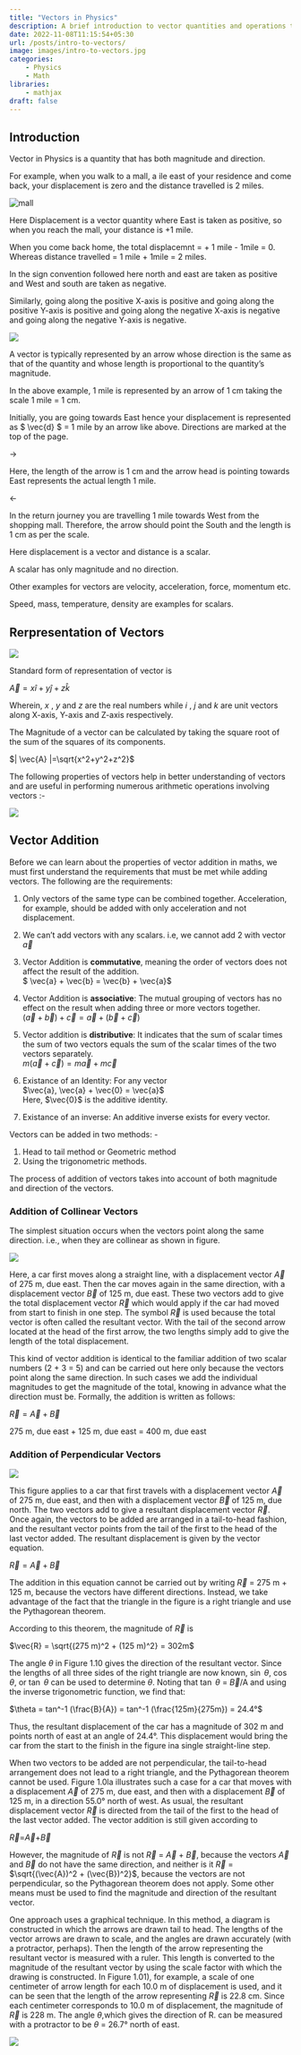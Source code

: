 ```yaml
---
title: "Vectors in Physics"
description: A brief introduction to vector quantities and operations that can be peroformed on them.
date: 2022-11-08T11:15:54+05:30
url: /posts/intro-to-vectors/
image: images/intro-to-vectors.jpg
categories:
    - Physics
    - Math
libraries:
    - mathjax
draft: false
---
```

## Introduction

Vector in Physics is a quantity that has both magnitude and direction.

For example, when you walk to a mall, a ile east of your residence and come back, your displacement is zero and the distance travelled is 2 miles.

![mall](https://lh5.googleusercontent.com/B9xNUO211KDn9j-_rNU3p3jhedSSdk_a8XUKw-Gp9YitxY2FAVHJoCBrr0lW4jwbdl5ryZhG2f1gYVsEeck_1XRNKDuNuqDd3FR4xEGuqEnb1BdiJAoLwKksd88O56hZwoIWR94CJvI4Ndv7yfVXzqmptP0Ne574eFvvuECSikLYwbboz1_MNl6qDzZQZ2YWA8CeMYbwHg)

Here Displacement is a vector quantity where East is taken as positive, so when you reach the mall, your distance is +1 mile.

When you come back home, the total displacemnt = + 1 mile - 1mile = 0.
Whereas distance travelled = 1 mile + 1mile = 2 miles.

In the sign convention followed here north and east are taken as positive and West and south are taken as negative.

Similarly, going along the positive X-axis is positive and going along the positive Y-axis is positive and going along the negative X-axis is negative and going along the negative Y-axis is negative.

![](https://lh4.googleusercontent.com/wRWw2I4-lh0Lp_T0RRafiLdZz6O7FOY2ruPIURoL7q-SbjGwxajc_WFs-GJ-24s8d62jYqakJELe3zlsmAeTvu0D8Ngxb3nXQDcJUixXHTTHbeE-__HCAJLk_IXGIb3lfGisNSkFIg9OOMckaLBVdh3bzMoikzCCbZGnY_89TeHP0dYoMGjyVQjFwg9dDdg_IEOUh8-n4Q)

A vector is typically represented by an arrow whose direction is the same as that of the quantity and whose length is proportional to the quantity’s magnitude. 

In the above example, 1 mile is represented by an arrow of 1 cm taking the scale 1 mile = 1 cm.

Initially, you are going towards East hence your displacement is represented as $ \vec{d} $ = 1 mile
by an arrow like above. Directions are marked at the top of the page.

&rarr;

Here, the length of the arrow is 1 cm and the arrow head is pointing towards East represents the actual length 1 mile.

&larr;

In the return journey you are travelling 1 mile towards West from the shopping mall. Therefore, the arrow should point the South and the length is 1 cm as per the scale.

Here displacement is a vector and distance is a scalar.

A scalar has only magnitude and no direction.

Other examples for vectors are velocity, acceleration, force, momentum etc.

Speed, mass, temperature, density are examples for scalars.

## Rerpresentation of Vectors

![](https://lh6.googleusercontent.com/djcsYayM1id-_IXx-ZmBU1Bv-FguKrGSfWAkIIuATvUtQ-NL47tp3F1zvB9_msE1Qvog3NFxldVp7SCUkJSGRISMVznW3KanuOMFVt0GBdf7fqW5AkGeCBETtPhK3y9SITE_Q0P4v9VAv05SaTnu0U0n9gtI46m_ZJkX4csTWw_qfvmodAeh5ZFiLHF8TQB_QwuSZ58EYw)

Standard form of representation of vector is 

$\vec{A}=x \hat{i}+y \hat{j}+z\hat{k}$

Wherein, $x$ , $y$ and $z$ are the real numbers while $i$ , $j$ and $k$ are unit vectors along X-axis, Y-axis and Z-axis respectively.

The Magnitude of a vector can be calculated by taking the square root of the sum of the squares of its components.

$| \vec{A} |=\sqrt{x^2+y^2+z^2}$

The following properties of vectors help in better understanding of vectors and are useful in performing numerous arithmetic operations involving vectors :-

![](https://lh6.googleusercontent.com/uVWik1vk71O_SJPOr5a8r1sV85dpW3Hgn2239IhUvWBUb6cV054h-PeDnMtGnsJqgIRfMtHUmo2wwoEwbWpoZI6Vo1aOO-qCMLU3iH9uaCGiYJZ758cjMNQyIgLtFw0BVJdNWQMDwf65mzApM9foaOLZlh-7gOP04-mcMWpk4DNghzBivXlPhNsxgu39WTEnncTwZfAFUA)

## Vector Addition

Before we can learn about the properties of vector addition in maths, we must first understand the requirements that must be met while adding vectors.
The following are the requirements:

1. Only vectors of the same type can be combined together. Acceleration, for example, should be added with only acceleration and not displacement.

2. We can’t add vectors with any scalars. i.e, we cannot add 2 with vector $\vec{a}$

3. Vector Addition is **commutative**, meaning the order of vectors does not affect the result of the addition.  
$ \vec{a} + \vec{b} = \vec{b} + \vec{a}$

4. Vector Addition is **associative**: The mutual grouping of vectors has no effect on the result when adding three or more vectors together.  
$(\vec{a} + \vec{b}) + \vec{c} = \vec{a} + (\vec{b} + \vec{c})$

5. Vector addition is **distributive**: It indicates that the sum of scalar times the sum of two vectors equals the sum of the scalar times of the two vectors separately.  
$m(\vec{a} + \vec{c}) = m\vec{a} + m\vec{c}$

6. Existance of an Identity: For any vector  
$\vec{a}, \vec{a} + \vec{0} = \vec{a}$  
Here, $\vec{0}$ is the additive identity.

7. Existance of an inverse: An additive inverse exists for every vector.

Vectors can be added in two methods: -
1. Head to tail method or Geometric method
2. Using the trigonometric methods.

The process of addition of vectors takes into account of both magnitude and direction of the vectors.

### Addition of Collinear Vectors

The simplest situation occurs when the vectors point along the same direction. i.e., when they are collinear as shown in figure.

![](https://lh3.googleusercontent.com/OZcxrrB3hSSQtUa2cZtegJV-c-YH_6WnHJLUK0_fTogW1EgJYLjmWFzRP59bLQHn0uaGcF3-cA76PrSZYdmRxFzwrZ2W33-X2zon7dhvX8XTHf7um5zB0cIOZJPm1EKA7KRHBIZ9gjiwZUsmuIazOaD3pw2Yu3qeBLfHkfXaUs9rldahIAVfvsOEbjEbdsvdJwiMeRnsUg)

Here, a car first moves along a straight line, with a displacement vector $\vec{A}$ of 275 m, due east. Then the car moves again in the same direction, with a displacement vector $\vec{B}$ of 125 m, due east. These two vectors add to give the total displacement vector $\vec{R}$ which would apply if the car had moved from start to finish in one step. The symbol $\vec{R}$ is used because the total vector is often called the resultant vector. With the tail of the second arrow located at the head of the first arrow, the two lengths simply add to give the length of the total displacement. 

This kind of vector addition is identical to the familiar addition of two scalar numbers (2 + 3 = 5) and can be carried out here only because the vectors point along the same direction. In such cases we add the individual magnitudes to get the magnitude of the total, knowing in advance what the direction must be. Formally, the addition is written as follows:

$\vec{R} = \vec{A} + \vec{B}$

275 m, due east + 125 m, due east = 400 m, due east

### Addition of Perpendicular Vectors

![](https://lh3.googleusercontent.com/OjzF8EhKXETt2XW_Vm11pA7OEfzQdo8nGLR5slMHa6PbV7ZPtf8gRYqgU5RxVUWr_ENSNWx8A8VdV8mAGt0mZQ930TEobhmc-f9llii8JeoSG3MuxOdTzV1QGcSq51r7DXpTpB3sMcdaO5gBONCMNRJGxEgCXkzLIBuU44e13I-osB2p-31l78C2IqvRWYEVur6YXQbPAw)

This figure applies to a car that first travels with a displacement vector $\vec{A}$ of 275 m, due east, and then with a displacement vector $\vec{B}$ of 125 m, due north. The two vectors add to give a resultant displacement vector $\vec{R}$. Once again, the vectors to be added are arranged in a tail-to-head fashion, and the resultant vector points from the tail of the first to the head of the last vector added. The resultant displacement is given by the vector equation.

$\vec{R}=\vec{A}+\vec{B}$

The addition in this equation cannot be carried out by writing $\vec{R}$ = 275 m + 125 m, because the vectors have different directions. Instead, we take advantage of the fact that the triangle in the figure is a right triangle and use the Pythagorean theorem.

According to this theorem, the magnitude of $\vec{R}$ is

$\vec{R} = \sqrt{(275 m)^2 + (125 m)^2} = 302m$

The angle $\theta$ in Figure 1.10 gives the direction of the resultant vector. Since the lengths of all three sides of the right triangle are now known, $\sin$ $\theta$, $\cos$ $\theta$, or $\tan$ $\theta$ can be used to determine $\theta$. Noting that $\tan$ $\theta$ = $\vec{B}$/A and using the inverse trigonometric function, we find that:

$\theta = tan^-1 (\frac{B}{A}) = tan^-1 (\frac{125m}{275m}) = 24.4°$

Thus, the resultant displacement of the car has a magnitude of 302 m and points north of east at an angle of 24.4°. This displacement would bring the car from the start to the finish in the figure ina single straight-line step.

When two vectors to be added are not perpendicular, the tail-to-head arrangement does not lead to a right triangle, and the Pythagorean theorem cannot be used. Figure 1.0la illustrates such a case for a car that moves with a displacement $\vec{A}$ of 275 m, due east, and then with a displacement $\vec{B}$ of 125 m, in a direction 55.0° north of west. As usual, the resultant displacement vector $\vec{R}$ is directed from the tail of the first to the head of the last vector added. The vector addition is still given according to

$\vec{R}$=$\vec{A}$+$\vec{B}$

However, the magnitude of $\vec{R}$ is not $\vec{R}$ = $\vec{A}$ + $\vec{B}$, because the vectors $\vec{A}$ and $\vec{B}$ do not have the same direction, and neither is it $\vec{R}$ = $\sqrt{(\vec{A})^2 + (\vec{B})^2}$, because the vectors are not perpendicular, so the Pythagorean theorem does not apply. Some other means must be used to find the magnitude and direction of the resultant vector.

One approach uses a graphical technique. In this method, a diagram is constructed in which the arrows are drawn tail to head. The lengths of the vector arrows are drawn to scale, and the angles are drawn accurately (with a protractor, perhaps). Then the length of the arrow representing the resultant vector is measured with a ruler. This length is converted to the magnitude of the resultant vector by using the scale factor with which the drawing is constructed. In Figure 1.01), for example, a scale of one centimeter of arrow length for each 10.0 m of displacement is used, and it can be seen that the length of the arrow representing $\vec{R}$ is 22.8 cm. Since each centimeter corresponds to 10.0 m of displacement, the magnitude of $\vec{R}$ is 228 m. The angle $\theta$,which gives the direction of R. can be measured with a protractor to be $\theta$ = 26.7° north of east.

![](https://lh5.googleusercontent.com/P6NwjfQT0aXx_hhabHyrY3UP5oU5qUFuNKlVU3ezFBeAe_g84D-t31rvE1VJoZPQR8fg7__uEKYH6RZd7cgwaylV8enTIHpW9w_LxRAY1qkVa9wZhYSvKLqwV261HIYqEtfp6TxBo_CuaElGJm4PJpet8hpsycUmWELRTQWNWy-q0hj8l7CxvwZqZ7fu5tpfJrJMpuxIFg)